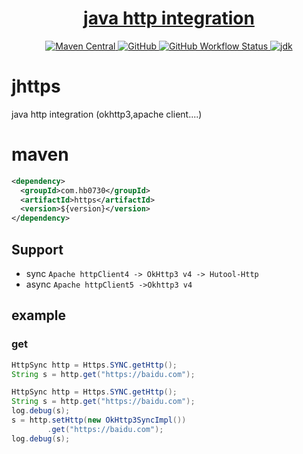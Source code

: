 <h1 align="center"><a href="https://github.com/hb0730/jhttps" target="_blank">java http integration</a></h1>
<p align="center">
<a href="https://search.maven.org/artifact/com.hb0730/jhttps">
<img alt="Maven Central" src="https://img.shields.io/maven-central/v/com.hb0730/jhttps?style=flat-square">
</a>
<a href="https://github.com/hb0730/jhttps/blob/master/LICENSE">
<img alt="GitHub" src="https://img.shields.io/github/license/hb0730/jhttps?style=flat-square">
</a>
<a href="https://github.com/hb0730/jhttps/actions">
<img alt="GitHub Workflow Status" src="https://img.shields.io/github/workflow/status/hb0730/jhttps/Tag%20Release?style=flat-square">
</a>
<a href="https://www.oracle.com/java/technologies/javase-downloads.html">
<img alt="jdk" src="https://img.shields.io/badge/jdk-8%2B-green?style=flat-square">
</a>
</p>

# jhttps

java http integration (okhttp3,apache client....)

# maven
```xml
<dependency>
  <groupId>com.hb0730</groupId>
  <artifactId>https</artifactId>
  <version>${version}</version>
</dependency>
```

## Support
* sync `Apache httpClient4 -> OkHttp3 v4 -> Hutool-Http` 
* async `Apache httpClient5 ->Okhttp3 v4`
## example
### get
```java
HttpSync http = Https.SYNC.getHttp();
String s = http.get("https://baidu.com");
```
```java
HttpSync http = Https.SYNC.getHttp();
String s = http.get("https://baidu.com");
log.debug(s);
s = http.setHttp(new OkHttp3SyncImpl())
        .get("https://baidu.com");
log.debug(s);
```